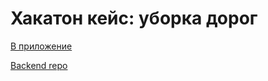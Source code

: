 # Хакатон кейс: уборка дорог

<a href="https://nimblefish.github.io/MPU/">В приложение</a>

<a href="https://github.com/sokket/roads-cleanup">Backend repo</a>
